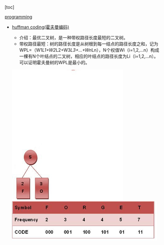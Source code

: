 
[toc]

[programming](./prog.md)

<span id="huffman"></span>
* [huffman coding(霍夫曼编码)](https://zh.wikipedia.org/wiki/%E9%9C%8D%E5%A4%AB%E6%9B%BC%E7%BC%96%E7%A0%81)
    * 介绍：最优二叉树，是一种带权路径长度最短的二叉树。
    * 带权路径最短：树的路径长度是从树根到每一结点的路径长度之和，记为WPL=（W1*L1+W2*L2+W3*L3+...+Wn*Ln），N个权值Wi（i=1,2,...n）构成一棵有N个叶结点的二叉树，相应的叶结点的路径长度为Li（i=1,2,...n）。可以证明霍夫曼树的WPL是最小的。

    ![Huffman_algorithm](./algorithm/Huffman_algorithm.gif)
    ![huffman](./algorithm/huffman.jpg)